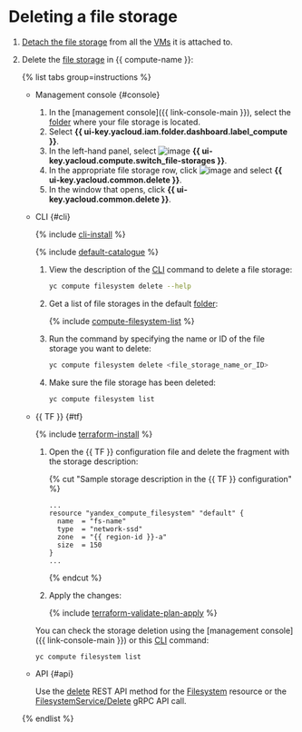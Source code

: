 # Deleting a file storage

1. [Detach the file storage](detach-from-vm.md) from all the [VMs](../../concepts/vm.md) it is attached to.
1. Delete the [file storage](../../concepts/filesystem.md) in {{ compute-name }}:

   {% list tabs group=instructions %}

   - Management console {#console}

     1. In the [management console]({{ link-console-main }}), select the [folder](../../../resource-manager/concepts/resources-hierarchy.md#folder) where your file storage is located.
     1. Select **{{ ui-key.yacloud.iam.folder.dashboard.label_compute }}**.
     1. In the left-hand panel, select ![image](../../../_assets/console-icons/nodes-right.svg) **{{ ui-key.yacloud.compute.switch_file-storages }}**.
     1. In the appropriate file storage row, click ![image](../../../_assets/console-icons/ellipsis.svg) and select **{{ ui-key.yacloud.common.delete }}**.
     1. In the window that opens, click **{{ ui-key.yacloud.common.delete }}**.

   - CLI {#cli}

      {% include [cli-install](../../../_includes/cli-install.md) %}

      {% include [default-catalogue](../../../_includes/default-catalogue.md) %}

      1. View the description of the [CLI](../../../cli/) command to delete a file storage:

         ```bash
         yc compute filesystem delete --help
         ```

      1. Get a list of file storages in the default [folder](../../../resource-manager/concepts/resources-hierarchy.md#folder):

         {% include [compute-filesystem-list](../../_includes_service/compute-filesystem-list.md) %}

      1. Run the command by specifying the name or ID of the file storage you want to delete:

         ```bash
         yc compute filesystem delete <file_storage_name_or_ID>
         ```

      1. Make sure the file storage has been deleted:

         ```bash
         yc compute filesystem list
         ```

   - {{ TF }} {#tf}

      {% include [terraform-install](../../../_includes/terraform-install.md) %}

      1. Open the {{ TF }} configuration file and delete the fragment with the storage description:

         {% cut "Sample storage description in the {{ TF }} configuration" %}

         ```hcl
         ...
         resource "yandex_compute_filesystem" "default" {
           name  = "fs-name"
           type  = "network-ssd"
           zone  = "{{ region-id }}-a"
           size  = 150
         }
         ...
         ```

         {% endcut %}

      1. Apply the changes:

         {% include [terraform-validate-plan-apply](../../../_tutorials/_tutorials_includes/terraform-validate-plan-apply.md) %}

      You can check the storage deletion using the [management console]({{ link-console-main }}) or this [CLI](../../../cli/) command:

      ```bash
      yc compute filesystem list
      ```

   - API {#api}

      Use the [delete](../../api-ref/Filesystem/delete.md) REST API method for the [Filesystem](../../api-ref/Filesystem/index.md) resource or the [FilesystemService/Delete](../../api-ref/grpc/filesystem_service.md#Delete) gRPC API call.

   {% endlist %}